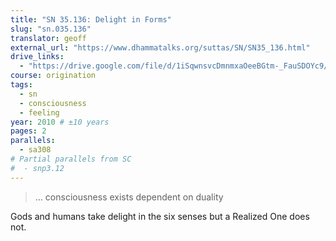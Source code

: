 ```yaml
---
title: "SN 35.136: Delight in Forms"
slug: "sn.035.136"
translator: geoff
external_url: "https://www.dhammatalks.org/suttas/SN/SN35_136.html"
drive_links:
  - "https://drive.google.com/file/d/1iSqwnsvcDmnmxaOeeBGtm-_FauSDOYc9/view?usp=sharing"
course: origination
tags:
  - sn
  - consciousness
  - feeling
year: 2010 # ±10 years
pages: 2
parallels:
  - sa308
# Partial parallels from SC
#  - snp3.12
---
```


> … consciousness exists dependent on duality

Gods and humans take delight in the six senses but a Realized One does not.

